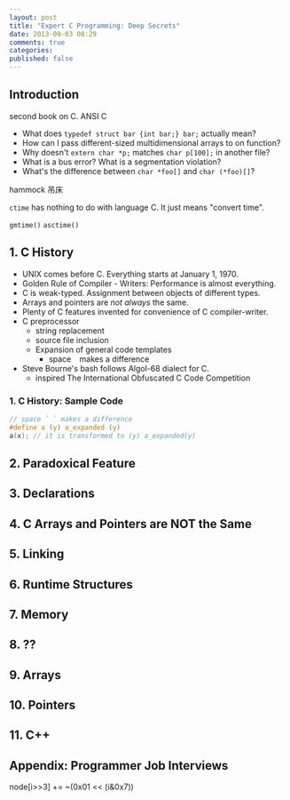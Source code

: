 ```yaml
---
layout: post
title: "Expert C Programming: Deep Secrets"
date: 2013-09-03 08:29
comments: true
categories: 
published: false
---
```


## Introduction

second book on C. ANSI C

- What does `typedef struct bar {int bar;} bar;` actually mean?
- How can I pass different-sized multidimensional arrays to on function?
- Why doesn't `extern char *p;` matches `char p[100];` in another file?
- What is a bus error? What is a segmentation violation?
- What's the difference between `char *foo[]` and `char (*foo)[]`?

hammock 吊床

`ctime` has nothing to do with language C. It just means "convert time".

`gmtime()` `asctime()`

## 1.  C History

- UNIX comes before C. Everything starts at January 1, 1970.
- Golden Rule of Compiler - Writers: Performance is almost everything.
- C is weak-typed. Assignment between objects of different types.
- Arrays and pointers are *not always* the same.
- Plenty of C features invented for convenience of C compiler-writer.
- C preprocessor
	- string replacement
	- source file inclusion
	- Expansion of general code templates
		- space ` ` makes a difference
- Steve Bourne's bash follows Algol-68 dialect for C.
	- inspired The International Obfuscated C Code Competition
	

### 1. C History: Sample Code

``` c
// space ` ` makes a difference
#define a (y) a_expanded (y)
a(x); // it is transformed to (y) a_expanded(y)
```

## 2. Paradoxical Feature

## 3. Declarations

## 4. C Arrays and Pointers are NOT the Same

## 5. Linking

## 6. Runtime Structures

## 7. Memory

## 8. ??

## 9. Arrays

## 10. Pointers

## 11. C++

## Appendix: Programmer Job Interviews

node[i>>3] += ~(0x01 << (i&0x7))